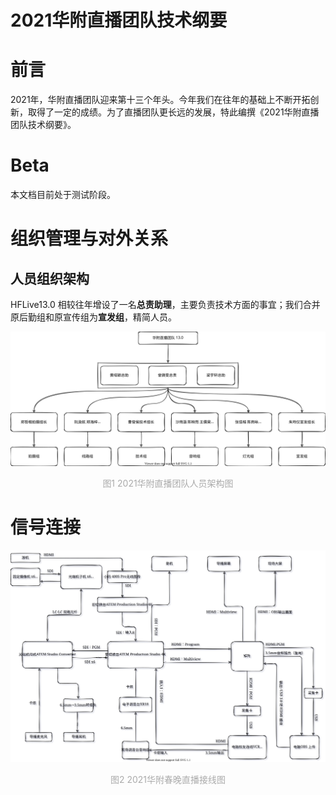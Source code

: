 # **2021华附直播团队技术纲要**

# 前言

2021年，华附直播团队迎来第十三个年头。今年我们在往年的基础上不断开拓创新，取得了一定的成绩。为了直播团队更长远的发展，特此编撰《2021华附直播团队技术纲要》。

# Beta

本文档目前处于测试阶段。



# 组织管理与对外关系

## 人员组织架构

HFLive13.0 相较往年增设了一名**总责助理**，主要负责技术方面的事宜；我们合并原后勤组和原宣传组为**宣发组**，精简人员。

![人员组织架构](./diagrams/人员组织架构.svg)
<center style="color: #aaaaaa"> 图1 2021华附直播团队人员架构图</center>

# 信号连接

![图1 2021春晚实际接线图](./diagrams/2021春晚实际接线图.svg)
<center style="color: #aaaaaa"> 图2 2021华附春晚直播接线图</center>
